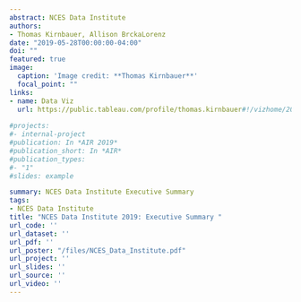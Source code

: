 ```yaml
---
abstract: NCES Data Institute
authors:
- Thomas Kirnbauer, Allison BrckaLorenz
date: "2019-05-28T00:00:00-04:00"
doi: ""
featured: true
image:
  caption: 'Image credit: **Thomas Kirnbauer**'
  focal_point: ""
links:
- name: Data Viz
  url: https://public.tableau.com/profile/thomas.kirnbauer#!/vizhome/2002HSSophmoresELSWhatinfluences2011employmentincome/Dashboard1
  
#projects:
#- internal-project
#publication: In *AIR 2019*
#publication_short: In *AIR*
#publication_types:
#- "1"
#slides: example

summary: NCES Data Institute Executive Summary
tags:
- NCES Data Institute
title: "NCES Data Institute 2019: Executive Summary "
url_code: ''
url_dataset: ''
url_pdf: ''
url_poster: "/files/NCES_Data_Institute.pdf"
url_project: ''
url_slides: ''
url_source: ''
url_video: ''
---
```


